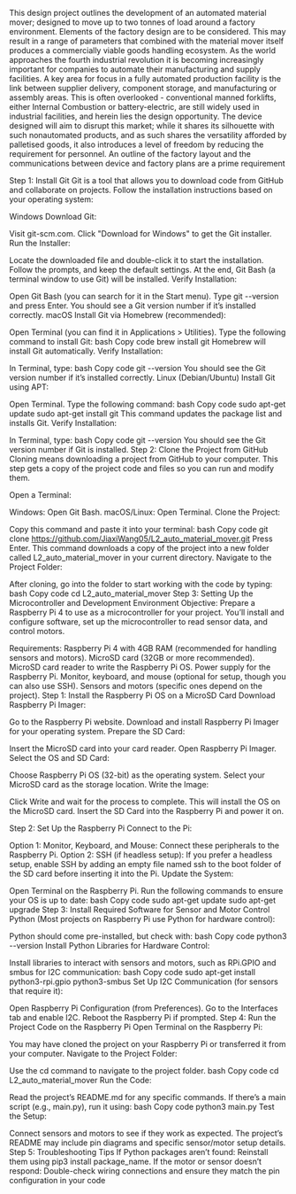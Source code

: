 This design project outlines the development of an automated material mover; designed to move up to two tonnes of load around a factory environment. Elements of the factory design are to be considered. This may result in a range of parameters that combined with the material mover itself produces a commercially viable goods handling ecosystem. As the world approaches the fourth industrial revolution it is becoming increasingly important for companies to automate their manufacturing and supply facilities. A key area for focus in a fully automated production facility is the link between supplier delivery, component storage, and manufacturing or assembly areas. This is often overlooked - conventional manned forklifts, either Internal Combustion or battery-electric, are still widely used in industrial facilities, and herein lies the design opportunity. The device designed will aim to disrupt this market; while it shares its silhouette with such nonautomated products, and as such shares the versatility afforded by palletised goods, it also introduces a level of freedom by reducing the requirement for personnel. An outline of the factory layout and the communications between device and factory plans are a prime requirement 


Step 1: Install Git
Git is a tool that allows you to download code from GitHub and collaborate on projects. Follow the installation instructions based on your operating system:

Windows
Download Git:

Visit git-scm.com.
Click "Download for Windows" to get the Git installer.
Run the Installer:

Locate the downloaded file and double-click it to start the installation.
Follow the prompts, and keep the default settings.
At the end, Git Bash (a terminal window to use Git) will be installed.
Verify Installation:

Open Git Bash (you can search for it in the Start menu).
Type git --version and press Enter. You should see a Git version number if it’s installed correctly.
macOS
Install Git via Homebrew (recommended):

Open Terminal (you can find it in Applications > Utilities).
Type the following command to install Git:
bash
Copy code
brew install git
Homebrew will install Git automatically.
Verify Installation:

In Terminal, type:
bash
Copy code
git --version
You should see the Git version number if it’s installed correctly.
Linux (Debian/Ubuntu)
Install Git using APT:

Open Terminal.
Type the following command:
bash
Copy code
sudo apt-get update
sudo apt-get install git
This command updates the package list and installs Git.
Verify Installation:

In Terminal, type:
bash
Copy code
git --version
You should see the Git version number if Git is installed.
Step 2: Clone the Project from GitHub
Cloning means downloading a project from GitHub to your computer. This step gets a copy of the project code and files so you can run and modify them.

Open a Terminal:

Windows: Open Git Bash.
macOS/Linux: Open Terminal.
Clone the Project:

Copy this command and paste it into your terminal:
bash
Copy code
git clone https://github.com/JiaxiWang05/L2_auto_material_mover.git
Press Enter. This command downloads a copy of the project into a new folder called L2_auto_material_mover in your current directory.
Navigate to the Project Folder:

After cloning, go into the folder to start working with the code by typing:
bash
Copy code
cd L2_auto_material_mover
Step 3: Setting Up the Microcontroller and Development Environment
Objective:
Prepare a Raspberry Pi 4 to use as a microcontroller for your project. You’ll install and configure software, set up the microcontroller to read sensor data, and control motors.

Requirements:
Raspberry Pi 4 with 4GB RAM (recommended for handling sensors and motors).
MicroSD card (32GB or more recommended).
MicroSD card reader to write the Raspberry Pi OS.
Power supply for the Raspberry Pi.
Monitor, keyboard, and mouse (optional for setup, though you can also use SSH).
Sensors and motors (specific ones depend on the project).
Step 1: Install the Raspberry Pi OS on a MicroSD Card
Download Raspberry Pi Imager:

Go to the Raspberry Pi website.
Download and install Raspberry Pi Imager for your operating system.
Prepare the SD Card:

Insert the MicroSD card into your card reader.
Open Raspberry Pi Imager.
Select the OS and SD Card:

Choose Raspberry Pi OS (32-bit) as the operating system.
Select your MicroSD card as the storage location.
Write the Image:

Click Write and wait for the process to complete. This will install the OS on the MicroSD card.
Insert the SD Card into the Raspberry Pi and power it on.

Step 2: Set Up the Raspberry Pi
Connect to the Pi:

Option 1: Monitor, Keyboard, and Mouse: Connect these peripherals to the Raspberry Pi.
Option 2: SSH (if headless setup): If you prefer a headless setup, enable SSH by adding an empty file named ssh to the boot folder of the SD card before inserting it into the Pi.
Update the System:

Open Terminal on the Raspberry Pi.
Run the following commands to ensure your OS is up to date:
bash
Copy code
sudo apt-get update
sudo apt-get upgrade
Step 3: Install Required Software for Sensor and Motor Control
Python (Most projects on Raspberry Pi use Python for hardware control):

Python should come pre-installed, but check with:
bash
Copy code
python3 --version
Install Python Libraries for Hardware Control:

Install libraries to interact with sensors and motors, such as RPi.GPIO and smbus for I2C communication:
bash
Copy code
sudo apt-get install python3-rpi.gpio python3-smbus
Set Up I2C Communication (for sensors that require it):

Open Raspberry Pi Configuration (from Preferences).
Go to the Interfaces tab and enable I2C.
Reboot the Raspberry Pi if prompted.
Step 4: Run the Project Code on the Raspberry Pi
Open Terminal on the Raspberry Pi:

You may have cloned the project on your Raspberry Pi or transferred it from your computer.
Navigate to the Project Folder:

Use the cd command to navigate to the project folder.
bash
Copy code
cd L2_auto_material_mover
Run the Code:

Read the project’s README.md for any specific commands.
If there’s a main script (e.g., main.py), run it using:
bash
Copy code
python3 main.py
Test the Setup:

Connect sensors and motors to see if they work as expected. The project’s README may include pin diagrams and specific sensor/motor setup details.
Step 5: Troubleshooting Tips
If Python packages aren’t found: Reinstall them using pip3 install package_name.
If the motor or sensor doesn’t respond: Double-check wiring connections and ensure they match the pin configuration in your code
